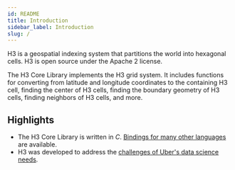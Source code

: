 ```yaml
---
id: README
title: Introduction
sidebar_label: Introduction
slug: /
---
```


H3 is a geospatial indexing system that partitions the world into hexagonal cells. H3 is open source under the Apache 2 license.

The H3 Core Library implements the H3 grid system. It includes functions for converting from latitude and longitude coordinates to the containing H3 cell, finding the center of H3 cells, finding the boundary geometry of H3 cells, finding neighbors of H3 cells, and more.

## Highlights

* The H3 Core Library is written in *C*. [Bindings for many other languages](/docs/community/bindings) are available.
* H3 was developed to address the [challenges of Uber's data science needs](/docs/highlights/aggregation).
